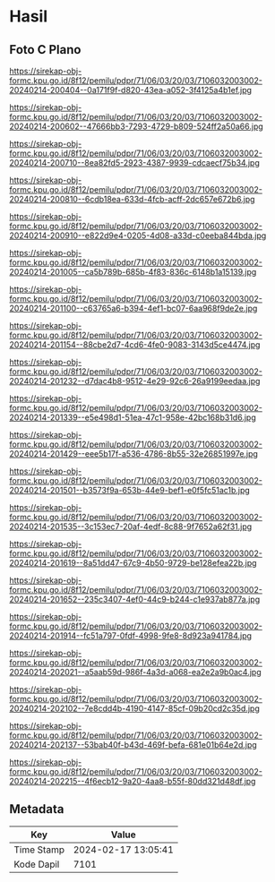 # Hasil

## Foto C Plano

https://sirekap-obj-formc.kpu.go.id/8f12/pemilu/pdpr/71/06/03/20/03/7106032003002-20240214-200404--0a171f9f-d820-43ea-a052-3f4125a4b1ef.jpg

https://sirekap-obj-formc.kpu.go.id/8f12/pemilu/pdpr/71/06/03/20/03/7106032003002-20240214-200602--47666bb3-7293-4729-b809-524ff2a50a66.jpg

https://sirekap-obj-formc.kpu.go.id/8f12/pemilu/pdpr/71/06/03/20/03/7106032003002-20240214-200710--8ea82fd5-2923-4387-9939-cdcaecf75b34.jpg

https://sirekap-obj-formc.kpu.go.id/8f12/pemilu/pdpr/71/06/03/20/03/7106032003002-20240214-200810--6cdb18ea-633d-4fcb-acff-2dc657e672b6.jpg

https://sirekap-obj-formc.kpu.go.id/8f12/pemilu/pdpr/71/06/03/20/03/7106032003002-20240214-200910--e822d9e4-0205-4d08-a33d-c0eeba844bda.jpg

https://sirekap-obj-formc.kpu.go.id/8f12/pemilu/pdpr/71/06/03/20/03/7106032003002-20240214-201005--ca5b789b-685b-4f83-836c-6148b1a15139.jpg

https://sirekap-obj-formc.kpu.go.id/8f12/pemilu/pdpr/71/06/03/20/03/7106032003002-20240214-201100--c63765a6-b394-4ef1-bc07-6aa968f9de2e.jpg

https://sirekap-obj-formc.kpu.go.id/8f12/pemilu/pdpr/71/06/03/20/03/7106032003002-20240214-201154--88cbe2d7-4cd6-4fe0-9083-3143d5ce4474.jpg

https://sirekap-obj-formc.kpu.go.id/8f12/pemilu/pdpr/71/06/03/20/03/7106032003002-20240214-201232--d7dac4b8-9512-4e29-92c6-26a9199eedaa.jpg

https://sirekap-obj-formc.kpu.go.id/8f12/pemilu/pdpr/71/06/03/20/03/7106032003002-20240214-201339--e5e498d1-51ea-47c1-958e-42bc168b31d6.jpg

https://sirekap-obj-formc.kpu.go.id/8f12/pemilu/pdpr/71/06/03/20/03/7106032003002-20240214-201429--eee5b17f-a536-4786-8b55-32e26851997e.jpg

https://sirekap-obj-formc.kpu.go.id/8f12/pemilu/pdpr/71/06/03/20/03/7106032003002-20240214-201501--b3573f9a-653b-44e9-bef1-e0f5fc51ac1b.jpg

https://sirekap-obj-formc.kpu.go.id/8f12/pemilu/pdpr/71/06/03/20/03/7106032003002-20240214-201535--3c153ec7-20af-4edf-8c88-9f7652a62f31.jpg

https://sirekap-obj-formc.kpu.go.id/8f12/pemilu/pdpr/71/06/03/20/03/7106032003002-20240214-201619--8a51dd47-67c9-4b50-9729-be128efea22b.jpg

https://sirekap-obj-formc.kpu.go.id/8f12/pemilu/pdpr/71/06/03/20/03/7106032003002-20240214-201652--235c3407-4ef0-44c9-b244-c1e937ab877a.jpg

https://sirekap-obj-formc.kpu.go.id/8f12/pemilu/pdpr/71/06/03/20/03/7106032003002-20240214-201914--fc51a797-0fdf-4998-9fe8-8d923a941784.jpg

https://sirekap-obj-formc.kpu.go.id/8f12/pemilu/pdpr/71/06/03/20/03/7106032003002-20240214-202021--a5aab59d-986f-4a3d-a068-ea2e2a9b0ac4.jpg

https://sirekap-obj-formc.kpu.go.id/8f12/pemilu/pdpr/71/06/03/20/03/7106032003002-20240214-202102--7e8cdd4b-4190-4147-85cf-09b20cd2c35d.jpg

https://sirekap-obj-formc.kpu.go.id/8f12/pemilu/pdpr/71/06/03/20/03/7106032003002-20240214-202137--53bab40f-b43d-469f-befa-681e01b64e2d.jpg

https://sirekap-obj-formc.kpu.go.id/8f12/pemilu/pdpr/71/06/03/20/03/7106032003002-20240214-202215--4f6ecb12-9a20-4aa8-b55f-80dd321d48df.jpg


## Metadata

| Key        | Value               |
| ---------- | ------------------- |
| Time Stamp | 2024-02-17 13:05:41 |
| Kode Dapil | 7101                |



